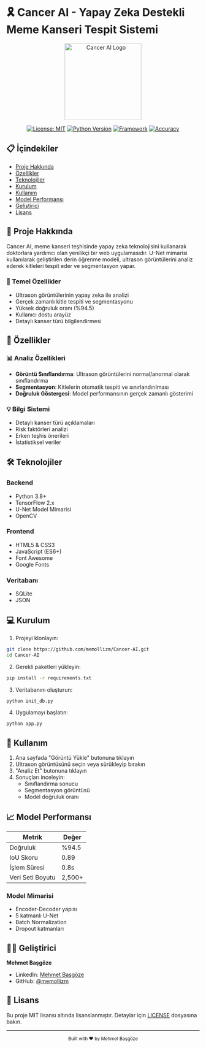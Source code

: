 # 🎗️ Cancer AI - Yapay Zeka Destekli Meme Kanseri Tespit Sistemi

<div align="center">
  <img src="images/logo.png" alt="Cancer AI Logo" width="200"/>
  
  [![License: MIT](https://img.shields.io/badge/License-MIT-yellow.svg)](https://opensource.org/licenses/MIT)
  [![Python Version](https://img.shields.io/badge/Python-3.8%2B-blue)](https://www.python.org/)
  [![Framework](https://img.shields.io/badge/Framework-TensorFlow-orange)](https://www.tensorflow.org/)
  [![Accuracy](https://img.shields.io/badge/Accuracy-94.5%25-green)](https://github.com/memollizm)
</div>

## 📋 İçindekiler
- [Proje Hakkında](#-proje-hakkında)
- [Özellikler](#-özellikler)
- [Teknolojiler](#-teknolojiler)
- [Kurulum](#-kurulum)
- [Kullanım](#-kullanım)
- [Model Performansı](#-model-performansı)
- [Geliştirici](#-geliştirici)
- [Lisans](#-lisans)

## 🎯 Proje Hakkında

Cancer AI, meme kanseri teşhisinde yapay zeka teknolojisini kullanarak doktorlara yardımcı olan yenilikçi bir web uygulamasıdır. U-Net mimarisi kullanılarak geliştirilen derin öğrenme modeli, ultrason görüntülerini analiz ederek kitleleri tespit eder ve segmentasyon yapar.

### 🌟 Temel Özellikler
- Ultrason görüntülerinin yapay zeka ile analizi
- Gerçek zamanlı kitle tespiti ve segmentasyonu
- Yüksek doğruluk oranı (%94.5)
- Kullanıcı dostu arayüz
- Detaylı kanser türü bilgilendirmesi

## 🚀 Özellikler

### 📊 Analiz Özellikleri
- **Görüntü Sınıflandırma**: Ultrason görüntülerini normal/anormal olarak sınıflandırma
- **Segmentasyon**: Kitlelerin otomatik tespiti ve sınırlandırılması
- **Doğruluk Göstergesi**: Model performansının gerçek zamanlı gösterimi

### 💡 Bilgi Sistemi
- Detaylı kanser türü açıklamaları
- Risk faktörleri analizi
- Erken teşhis önerileri
- İstatistiksel veriler

## 🛠️ Teknolojiler

### Backend
- Python 3.8+
- TensorFlow 2.x
- U-Net Model Mimarisi
- OpenCV

### Frontend
- HTML5 & CSS3
- JavaScript (ES6+)
- Font Awesome
- Google Fonts

### Veritabanı
- SQLite
- JSON

## 💻 Kurulum

1. Projeyi klonlayın:
```bash
git clone https://github.com/memollizm/Cancer-AI.git
cd Cancer-AI
```

2. Gerekli paketleri yükleyin:
```bash
pip install -r requirements.txt
```

3. Veritabanını oluşturun:
```bash
python init_db.py
```

4. Uygulamayı başlatın:
```bash
python app.py
```

## 📱 Kullanım

1. Ana sayfada "Görüntü Yükle" butonuna tıklayın
2. Ultrason görüntüsünü seçin veya sürükleyip bırakın
3. "Analiz Et" butonuna tıklayın
4. Sonuçları inceleyin:
   - Sınıflandırma sonucu
   - Segmentasyon görüntüsü
   - Model doğruluk oranı

## 📈 Model Performansı

| Metrik | Değer |
|--------|--------|
| Doğruluk | %94.5 |
| IoU Skoru | 0.89 |
| İşlem Süresi | 0.8s |
| Veri Seti Boyutu | 2,500+ |

### Model Mimarisi
- Encoder-Decoder yapısı
- 5 katmanlı U-Net
- Batch Normalization
- Dropout katmanları

## 👨‍💻 Geliştirici

**Mehmet Başgöze**
- LinkedIn: [Mehmet Başgöze](https://www.linkedin.com/in/mehmetbasgoze/)
- GitHub: [@memollizm](https://github.com/memollizm)

## 📄 Lisans

Bu proje MIT lisansı altında lisanslanmıştır. Detaylar için [LICENSE](LICENSE) dosyasına bakın.

---

<div align="center">
  <sub>Built with ❤️ by Mehmet Başgöze</sub>
</div>
